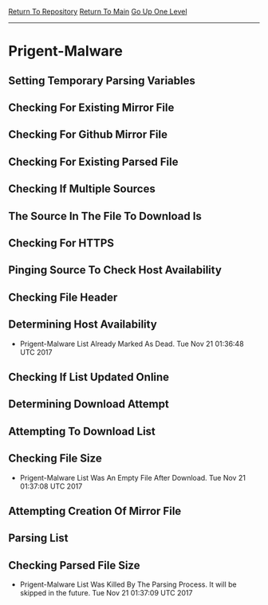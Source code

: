 [Return To Repository](https://github.com/deathbybandaid/piholeparser/)
[Return To Main](https://github.com/deathbybandaid/piholeparser/blob/master/RecentRunLogs/Mainlog.md)
[Go Up One Level](https://github.com/deathbybandaid/piholeparser/blob/master/RecentRunLogs/TopLevelScripts/30-Processing-Blacklists.md)
____________________________________
# Prigent-Malware
## Setting Temporary Parsing Variables
## Checking For Existing Mirror File
## Checking For Github Mirror File
## Checking For Existing Parsed File
## Checking If Multiple Sources
## The Source In The File To Download Is
## Checking For HTTPS
## Pinging Source To Check Host Availability
## Checking File Header
## Determining Host Availability
* Prigent-Malware List Already Marked As Dead. Tue Nov 21 01:36:48 UTC 2017
## Checking If List Updated Online
## Determining Download Attempt
## Attempting To Download List
## Checking File Size
* Prigent-Malware List Was An Empty File After Download. Tue Nov 21 01:37:08 UTC 2017
## Attempting Creation Of Mirror File
## Parsing List
## Checking Parsed File Size
* Prigent-Malware List Was Killed By The Parsing Process. It will be skipped in the future. Tue Nov 21 01:37:09 UTC 2017
